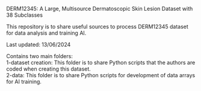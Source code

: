 DERM12345: A Large, Multisource Dermatoscopic Skin Lesion Dataset with 38 Subclasses

This repository is to share useful sources to process DERM12345 dataset for data analysis and training AI.

Last updated: 13/06/2024

Contains two main folders:<br>
1-dataset creation: This folder is to share Python scripts that the authors are coded when creating this dataset.<br>
2-data: This folder is to share Python scripts for development of data arrays for AI training. 
